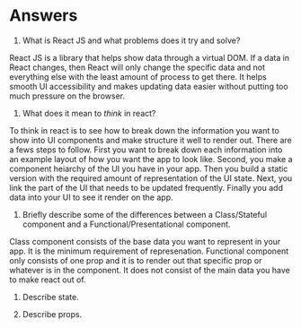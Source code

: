 # Answers

1.  What is React JS and what problems does it try and solve?

React JS is a library that helps show data through a virtual DOM. If a data in React changes, then React will only change the specific data and not everything else with the least amount of process to get there. It helps smooth UI accessibility and makes updating data easier without putting too much pressure on the browser.

1.  What does it mean to _think_ in react?

To think in react is to see how to break down the information you want to show into UI components and make structure it well to render out. There are a fews steps to follow. First you want to break down each information into an example layout of how you want the app to look like. Second, you make a component heiarchy of the UI you have in your app. Then you build a static version with the required amount of representation of the UI state. Next, you link the part of the UI that needs to be updated frequently. Finally you add data into your UI to see it render on the app.

1.  Briefly describe some of the differences between a Class/Stateful component and a Functional/Presentational component.

Class component consists of the base data you want to represent in your app. It is the minimum requirement of represenation. Functional component only consists of one prop and it is to render out that specific prop or whatever is in the component. It does not consist of the main data you have to make react out of.

1.  Describe state.

1.  Describe props.

